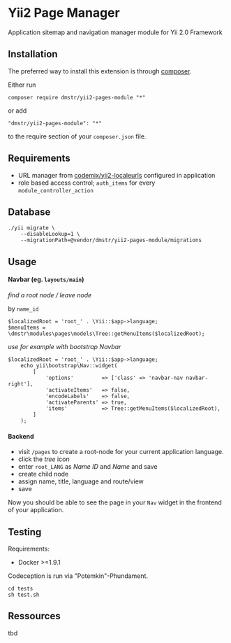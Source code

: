 Yii2 Page Manager
=================

Application sitemap and navigation manager module for Yii 2.0 Framework

Installation
------------

The preferred way to install this extension is through [composer](http://getcomposer.org/download/).

Either run

```
composer require dmstr/yii2-pages-module "*"
```

or add

```
"dmstr/yii2-pages-module": "*"
```

to the require section of your `composer.json` file.

Requirements
------------

- URL manager from [codemix/yii2-localeurls](https://github.com/codemix/yii2-localeurls) configured in application
- role based access control; `auth_items` for every `module_controller_action`

Database
--------
```
./yii migrate \
    --disableLookup=1 \
    --migrationPath=@vendor/dmstr/yii2-pages-module/migrations
```

Usage
-----

#### Navbar (eg. `layouts/main`) 

*find a root node / leave node*

by `name_id`

```
$localizedRoot = 'root_' . \Yii::$app->language;
$menuItems = \dmstr\modules\pages\models\Tree::getMenuItems($localizedRoot);
```

*use for example with bootstrap Navbar*

```
$localizedRoot = 'root_' . \Yii::$app->language;
    echo yii\bootstrap\Nav::widget(
        [
            'options'         => ['class' => 'navbar-nav navbar-right'],
            'activateItems'   => false,
            'encodeLabels'    => false,
            'activateParents' => true,
            'items'           => Tree::getMenuItems($localizedRoot),
        ]
    );
```

#### Backend

- visit `/pages` to create a root-node for your current application language.
- click the *tree* icon
- enter `root_LANG` as *Name ID* and *Name* and save
- create child node
- assign name, title, language and route/view
- save

Now you should be able to see the page in your `Nav` widget in the frontend of your application.


Testing
-------

Requirements:

 - Docker >=1.9.1

Codeception is run via "Potemkin"-Phundament.

    cd tests
    sh test.sh
 

Ressources
----------

tbd
